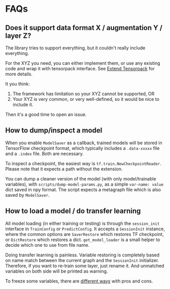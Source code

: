 
# FAQs

## Does it support data format X / augmentation Y / layer Z?

The library tries to support everything, but it couldn't really include everything.

For the XYZ you need, you can either implement them, or use any existing code and wrap it
with tensorpack interface. See [Extend Tensorpack](http://tensorpack.readthedocs.io/en/latest/tutorial/index.html#extend-tensorpack)
for more details.

It you think:
1. The framework has limitation so your XYZ cannot be supported, OR
2. Your XYZ is very common, or very well-defined, so it would be nice to include it.

Then it's a good time to open an issue.

## How to dump/inspect a model

When you enable `ModelSaver` as a callback,
trained models will be stored in TensorFlow checkpoint format, which typically includes a
`.data-xxxxx` file and a `.index` file. Both are necessary.

To inspect a checkpoint, the easiest way is `tf.train.NewCheckpointReader`. Please note that it
expects a path without the extension.

You can dump a cleaner version of the model (with only model/trainable variables), with
`scripts/dump-model-params.py`, as a simple `var-name: value` dict saved in npy format.
The script expects a metagraph file which is also saved by `ModelSaver`.


## How to load a model / do transfer learning

All model loading (in either training or testing) is through the `session_init` interface
in `TrainConfig` or `PredictConfig`.
It accepts a `SessionInit` instance, where the common options are `SaverRestore` which restores
TF checkpoint, or `DictRestore` which restores a dict. `get_model_loader` is a small helper to
decide which one to use from file name.

Doing transfer learning is painless. Variable restoring is completely based on name match between
the current graph and the `SessionInit` initializer.
Therefore, if you want to re-train some layer, just rename it.
And unmatched variables on both side will be printed as warning.

To freeze some variables, there are [different ways](https://github.com/ppwwyyxx/tensorpack/issues/87#issuecomment-270545291)
with pros and cons.
